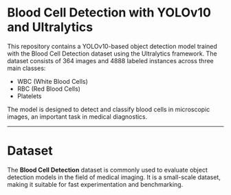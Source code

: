 # Blood Cell Detection with YOLOv10 and Ultralytics
This repository contains a YOLOv10-based object detection model trained with the Blood Cell Detection dataset using the Ultralytics framework. The dataset consists of 364 images and 4888 labeled instances across three main classes:

* WBC (White Blood Cells)
* RBC (Red Blood Cells)
* Platelets
  
The model is designed to detect and classify blood cells in microscopic images, an important task in medical diagnostics.

-----------------------------------------------------------------------------

# Dataset

The **Blood Cell Detection** dataset is commonly used to evaluate object detection models in the field of medical imaging. It is a small-scale dataset, making it suitable for fast experimentation and benchmarking.
